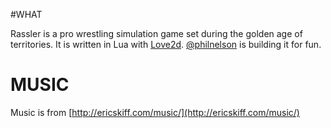 #WHAT

Rassler is a pro wrestling simulation game set during the golden age of territories. It is written in Lua with [Love2d](https://love2d.org). [@philnelson](http://twitter.com/philnelson) is building it for fun.

# MUSIC

Music is from [http://ericskiff.com/music/](http://ericskiff.com/music/)